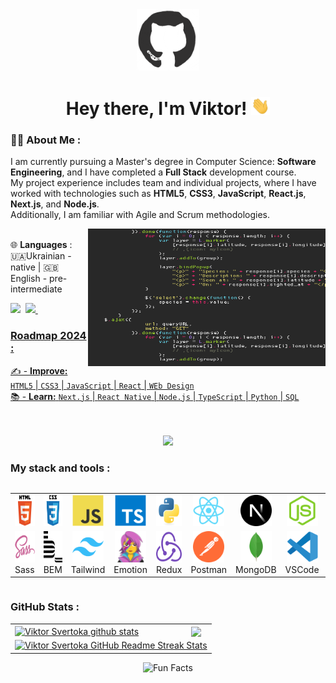 <div id="header" align="center">

<img src="./assets/github.gif" width="100"/>

<h1>
Hey there, I'm Viktor!
<img src="./assets/giphy.gif" width="30px" alt="GIF">
</h1>

</div>
  
### 👨‍💻 About Me :
I am currently pursuing a Master's degree in Computer Science: **Software Engineering**, and I have completed a **Full Stack** development course. <br> 
My project experience includes team and individual projects, where I have worked with technologies such as **HTML5**, **CSS3**, **JavaScript**, **React.js**, **Next.js**, and **Node.js**. <br>
Additionally, I am familiar with Agile and Scrum methodologies. <br>

<img align="right" src="./assets/code.gif" width="380" height="220"><br>
🌐 **Languages** :
🇺🇦Ukrainian - native | 🇬🇧English - pre-intermediate

 <div>
   <a href="https://www.behance.net/viktorsvertoka" target="_blank"><img src="https://img.shields.io/badge/-Behance-blue?style=for-the-badge&logo=behance&logoColor=white" target="_blank"></a>&nbsp;
   <a href="https://www.codewars.com/users/ViktorSvertoka"><img src="https://www.codewars.com/users/ViktorSvertoka/badges/small">&nbsp;
 </div>

### Roadmap 2024 :

✍️ - **Improve:** `HTML5` | `CSS3` | `JavaScript` | `React` | `WEb Design` <br>
📚 - **Learn:** `Next.js` | `React Native` | `Node.js` | `TypeScript` | `Python` | `SQL` <br>

<br>
<br>

<div align="center">
<a href="https://u8views.com/github/ViktorSvertoka"><img src="https://u8views.com/api/v1/github/profiles/115661003/views/day-week-month-total-count.svg"></a>
</div>

### My stack and tools :

<div style="display: flex; align-items: flex-start; align: center">
<table align="center">
  <tr>
     <td align="center"  width="80">
         <img src="./images/html5-original.svg" title="HTML5" alt="HTML5" width="50" height="50"/>
    </td>
    <td align="center" width="80">
        <img src="./images/css3-original.svg"  title="CSS3" alt="CSS3" width="50" height="50"/>
    </td>
<td align="center" width="80">
         <img src="./images/javascript-original.svg"  title="JS" alt="JS" width="50" height="50"/>
    </td>
    <td align="center" width="80">
        <img src="./images/typescript-original.svg"  title="TS" alt="TS" width="50" height="50"/>
    </td>
    <td align="center" width="80">
        <img src="./images/python-original.svg"  title="Python" alt="Python" width="50" height="50"/>
    </td>
    <td align="center" width="80">
        <img src="./images/react-original.svg"  title="React" alt="React" width="50" height="50"/>
    </td>
    <td align="center" width="80">
        <img src="./images/nextjs-original.svg" title="Next.js" alt="Next.js" width="50" height="50"/>
    </td>
    <td align="center" width="80">
      <img src="./images/nodejs-original.svg"  title="Node.js" alt="Node.js" width="50" height="50"/>
    </td>
        <td align="center" width="80">
       <img src="./images/sql-original.svg" title="SQL" alt="SQL" width="50" height="50"/>
      </td>
    <td align="center" width="80">
        <img src="./images/git-original.svg" title="Git" alt="Git" width="50" height="50"/>
    </td>
  </tr>
    <td align="center" width="80">
        <img src="./images/sass-original.svg" title="Sass" alt="Sass" width="50" height="50"/>
      <br>Sass
    </td>
    <td align="center" width="80"> 
        <img src="./images/bem-original.svg" title="Bem" alt="Bem" width="50" height="50"/>
      <br>BEM
    </td>
    <td align="center"  width="80">
        <img src="./images/tailwindcss-original.svg" title="Tailwind" alt="Tailwind" width="50" height="50"/>
      <br>Tailwind
    </td>
    <td align="center" width="80">
        <img src="./images/emotion-original.png" title="Emotion" alt="Emotion" width="50" height="50"/>
      <br>Emotion
    </td>
    <td align="center" width="80">
        <img src="./images/redux-original.svg"  title="Redux" alt="Redux" width="50" height="50"/>
      <br>Redux
    </td>
      <td align="center" width="80">
        <img src="./images/postman-original.svg" title="Postman" alt="Postman" width="50" height="50"/>
      <br>Postman
    </td>
      </td>
      <td align="center" width="80">
        <img src="./images/mongodb-original.svg" title="MongoDB" alt="MongoDB" width="50" height="50"/>
      <br>MongoDB
     </td>
  <td align="center" width="80">
        <img src="./images/vscode-original.svg" title="Visual Studio Code" alt="Visual Studio Code" width="50" height="50"/>
      <br>VSCode
     </td>
  <td align="center" width="80">
        <img src="./images/figma-original.svg" title="Figma" alt="Figma" width="50" height="50"/>
      <br>Figma
     </td>
  <td align="center" width="80">
        <img src="./images/photoshop-original.png" title="PhotoShop" alt="PhotoShop" width="50" height="50"/>
      <br>PhotoShop
     </td>
</table>
</div>

### GitHub Stats :

<table align="center">
  <tr>
  <td>
   <a href="https://github.com/ViktorSvertoka/github-readme-stats"><img align="center" src="https://github-readme-stats.vercel.app/api?username=ViktorSvertoka&show_icons=true&include_all_commits=true&theme=buefy&hide_border=true" alt="Viktor Svertoka github stats" /></a>
  </td>
  <td>
  <a href="https://github.com/ViktorSvertoka/github-readme-stats"><img align="center" src="https://github-readme-stats.vercel.app/api/top-langs/?username=ViktorSvertoka&layout=compact&theme=buefy&hide_border=true" /></a>
  </td>
  </tr>
  <tr>
  <td colspan=2 align="center">
  <a href="https://git.io/streak-stats"> <img src="http://github-readme-streak-stats.herokuapp.com?user=ViktorSvertoka&hide_border=true&background=f6f8fa&currStreakLabel=000000&date_format=j%20M%5B%20Y%5D" alt="Viktor Svertoka GitHub Readme Streak Stats" /> </a>
  </td>
  </tr>
</table>

  <div align=center> 
   <img src="https://readme-typing-svg.herokuapp.com?color=%2336BCF7&size=30&center=true&vCenter=true&width=1000&height=50&lines=Fun+Facts:+;I+use+a+technique+called+rubber+duck+debugging+;" alt="Fun Facts" /> 
  </div>
